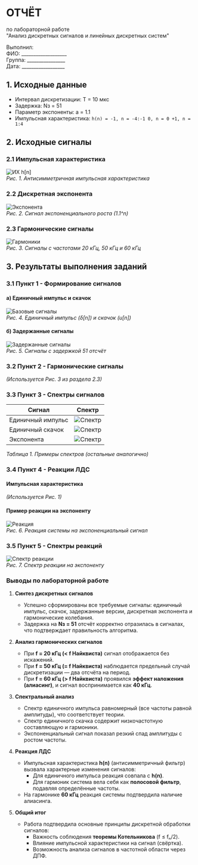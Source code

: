 # ОТЧЁТ
по лабораторной работе  
"Анализ дискретных сигналов и линейных дискретных систем"

Выполнил:  
ФИО: ___________________  
Группа: ________________  
Дата: __________________

## 1. Исходные данные
- Интервал дискретизации: T = 10 мкс  
- Задержка: Nз = 51  
- Параметр экспоненты: a = 1.1  
- Импульсная характеристика:  ```h(n) = -1, n = -4:-1
0, n = 0
+1, n = 1:4```
  
## 2. Исходные сигналы
### 2.1 Импульсная характеристика
![ИХ h[n]](report_images/00_original_h.png)  
*Рис. 1. Антисимметричная импульсная характеристика*

### 2.2 Дискретная экспонента
![Экспонента](report_images/01_original_exp.png)  
*Рис. 2. Сигнал экспоненциального роста (1.1^n)*

### 2.3 Гармонические сигналы
![Гармоники](report_images/02_original_harmonics.png)  
*Рис. 3. Сигналы с частотами 20 кГц, 50 кГц и 60 кГц*

## 3. Результаты выполнения заданий
### 3.1 Пункт 1 - Формирование сигналов
#### а) Единичный импульс и скачок
![Базовые сигналы](report_images/03_unit_signals.png)  
*Рис. 4. Единичный импульс (δ[n]) и скачок (u[n])*

#### б) Задержанные сигналы
![Задержанные сигналы](report_images/04_delayed_signals.png)  
*Рис. 5. Сигналы с задержкой 51 отсчёт*

### 3.2 Пункт 2 - Гармонические сигналы
*(Используется Рис. 3 из раздела 2.3)*

### 3.3 Пункт 3 - Спектры сигналов
| Сигнал | Спектр |
|--------|--------|
| Единичный импульс | ![Спектр](report_images/05_spectrum_delta.png) |
| Единичный скачок | ![Спектр](report_images/06_spectrum_u.png) |
| Экспонента | ![Спектр](report_images/09_spectrum_exp.png) |

*Таблица 1. Примеры спектров (остальные аналогично)*

### 3.4 Пункт 4 - Реакции ЛДС
#### Импульсная характеристика
*(Используется Рис. 1)*

#### Пример реакции на экспоненту
![Реакция](report_images/17_response_exp.png)  
*Рис. 6. Реакция системы на экспоненциальный сигнал*

### 3.5 Пункт 5 - Спектры реакций
![Спектр реакции](report_images/21_17_response_exp_spectrum.png)  
*Рис. 7. Спектр реакции на экспоненту*

### **Выводы по лабораторной работе**  

1. **Синтез дискретных сигналов**  
   - Успешно сформированы все требуемые сигналы: единичный импульс, скачок, задержанные версии, дискретная экспонента и гармонические колебания.  
   - Задержка на **Nз = 51** отсчёт корректно отразилась в сигналах, что подтверждает правильность алгоритма.  

2. **Анализ гармонических сигналов**  
   - При **f = 20 кГц (< f Найквиста)** сигнал отображается без искажений.  
   - При **f = 50 кГц (= f Найквиста)** наблюдается предельный случай дискретизации — два отсчёта на период.  
   - При **f = 60 кГц (> f Найквиста)** проявился **эффект наложения (алиасинг)**, и сигнал воспринимается как **40 кГц**.  

3. **Спектральный анализ**  
   - Спектр единичного импульса равномерный (все частоты равной амплитуды), что соответствует теории.  
   - Спектр единичного скачка содержит низкочастотную составляющую и гармоники.  
   - Экспоненциальный сигнал показал резкий спад амплитуды с ростом частоты.  

4. **Реакция ЛДС**  
   - Импульсная характеристика **h(n)** (антисимметричный фильтр) вызвала характерные изменения сигналов:  
     - Для единичного импульса реакция совпала с **h(n)**.  
     - Для гармоник система вела себя как **полосовой фильтр**, подавляя определённые частоты.  
   - На гармонике **60 кГц** реакция системы подтвердила наличие алиасинга.  

5. **Общий итог**  
   - Работа подтвердила основные принципы дискретной обработки сигналов:  
     - Важность соблюдения **теоремы Котельникова** (f ≤ fₙ/2).  
     - Влияние импульсной характеристики на сигнал (свёртка).  
     - Возможность анализа сигналов в частотной области через ДПФ.  
